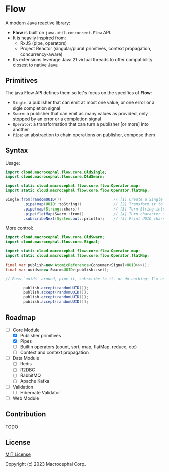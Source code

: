 # Flow

A modern Java reactive library:

+ **Flow** is built on `java.util.concurrent.Flow` API.
+ It is heavily inspired from:
  + RxJS (pipe, operators)
  + Project Reactor (singular/plural primitives, context propagation, concurrency-aware)
+ Its extensions leverage Java 21 virtual threads to offer compatibility closest to native Java

## Primitives

The java Flow API defines them so let's focus on the specifics of **Flow**:

+ `Single`: a publisher that can emit at most one value, or one error or a sigle completion signal
+ `Swarm`: a publisher that can emit as many values as provided, only stopped by an error or a completion signal
+ `Operator`: a transformation that can turn a publisher [or more] into another
+ `Pipe`: an abstraction to chain operations on publisher, compose them

## Syntax

Usage:

```java
import cloud.macrocephal.flow.core.OldSingle;
import cloud.macrocephal.flow.core.OldSwarm;

import static cloud.macrocephal.flow.core.flow.Operator.map;
import static cloud.macrocephal.flow.core.flow.Operator.flatMap;

Single.from(randomUUID())                       // [1] Create a Single of UUID
        .pipe(map(UUID::toString))              // [2] Transform it to a String
        .pipe(map(String::chars))               // [3] Turn String into Stream of characters
        .pipe(flatMap(Swarm::from))             // [4] Turn character stream into Swarm of characters 
        .subscribeNext(System.out::println);    // [5] Print UUID chars one at the time
```

More control:

```java
import cloud.macrocephal.flow.core.OldSwarm;
import cloud.macrocephal.flow.core.Signal;

import static cloud.macrocephal.flow.core.flow.Operator.map;
import static cloud.macrocephal.flow.core.flow.Operator.flatMap;

final var publish=new AtomicReference<Consumer<Signal<UUID>>>();
final var uuids=new Swarm<UUID>(publish::set);

// Pass `uuids` around, pipe it, subscribe to it, or do nothing: I'm not your mamma

        publish.accept(randomUUID());
        publish.accept(randomUUID());
        publish.accept(randomUUID());
        publish.accept(randomUUID());
```

## Roadmap

+ [ ] Core Module
  + [x] Publisher primitives
  + [x] Pipes
  + [ ] Builtin operators (count, sort, map, flatMap, reduce, etc)
  + [ ] Context and context propagation
+ [ ] Data Module
  + [ ] Redis
  + [ ] R2DBC
  + [ ] RabbitMQ
  + [ ] Apache Kafka
+ [ ] Validation
  + [ ] Hibernate Validator
+ [ ] Web Module

## Contribution

TODO

## License

[MIT License](./LICENSE)

Copyright (c) 2023 Macrocephal Corp.
